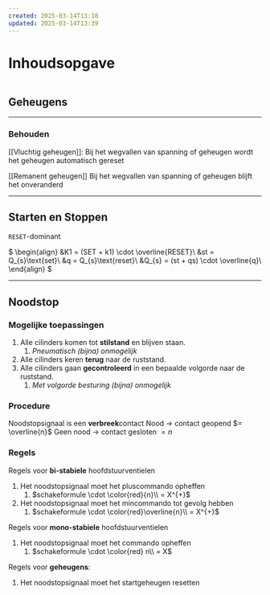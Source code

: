```yaml
---
created: 2025-03-14T13:18
updated: 2025-03-14T13:39
---
```


# Inhoudsopgave

```toc
```

## Geheugens
---
### Behouden
[[Vluchtig geheugen]]: Bij het wegvallen van spanning of geheugen wordt het geheugen automatisch gereset

[[Remanent geheugen]] Bij het wegvallen van spanning of geheugen blijft het onveranderd

---

## Starten en Stoppen

`RESET`-dominant

$
\begin{align}
&K1 = (SET + k1) \cdot \overline{RESET}\\
&st = Q_{s}\text{set}\\
&q = Q_{s}\text{reset}\\
&Q_{s} = (st + qs) \cdot \overline{q}\\
\end{align}
$

---

## Noodstop
### Mogelijke toepassingen
1. Alle cilinders komen tot **stilstand** en blijven staan.
	1. *Pneumatisch (bijna) onmogelijk*
2. Alle cilinders keren **terug** naar de ruststand.
3. Alle cilinders gaan **gecontroleerd** in een bepaalde volgorde naar de ruststand.
	1. *Met volgorde besturing (bijna) onmogelijk*

### Procedure
Noodstopsignaal is een **verbreek**contact
	Nood $\rightarrow$ contact geopend $= \overline{n}$
	 Geen nood $\rightarrow$ contact gesloten $= n$

### Regels
Regels voor **bi-stabiele** hoofdstuurventielen
1. Het noodstopsignaal moet het pluscommando opheffen
	1. $schakeformule \cdot \color{red}{n}\\ = X^{+}$
2. Het noodstopsignaal moet het mincommando  tot gevolg hebben
	1. $schakeformule \cdot \color{red}\overline{n}\\ = X^{+}$

Regels voor **mono-stabiele** hoofdstuurventielen
1. Het noodstopsignaal moet het commando opheffen
	1. $schakeformule \cdot \color{red} n\\ = X$

Regels voor **geheugens**:
1. Het noodstopsignaal moet het startgeheugen resetten